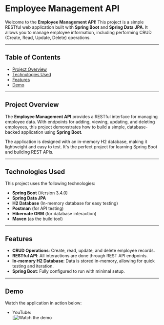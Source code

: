# Employee Management API

Welcome to the **Employee Management API**! This project is a simple RESTful web application built with **Spring Boot** and **Spring Data JPA**. It allows you to manage employee information, including performing CRUD (Create, Read, Update, Delete) operations.

---

## Table of Contents
- [Project Overview](#project-overview)
- [Technologies Used](#technologies-used)
- [Features](#features)
- [Demo](#demo)

---

## Project Overview
The **Employee Management API** provides a RESTful interface for managing employee data. With endpoints for adding, viewing, updating, and deleting employees, this project demonstrates how to build a simple, database-backed application using **Spring Boot**.

The application is designed with an in-memory H2 database, making it lightweight and easy to test. It's the perfect project for learning Spring Boot and building REST APIs.

---

## Technologies Used
This project uses the following technologies:
- **Spring Boot** (Version 3.4.0)
- **Spring Data JPA**
- **H2 Database** (In-memory database for easy testing)
- **Postman** (for API testing)
- **Hibernate ORM** (for database interaction)
- **Maven** (as the build tool)

---

## Features
- **CRUD Operations**: Create, read, update, and delete employee records.
- **RESTful API**: All interactions are done through REST API endpoints.
- **In-memory H2 Database**: Data is stored in-memory, allowing for quick testing and iteration.
- **Spring Boot**: Fully configured to run with minimal setup.

---

## Demo
Watch the application in action below:
- YouTube:  
  [![Watch the demo](https://youtu.be/CFNGqq1lmrE)
